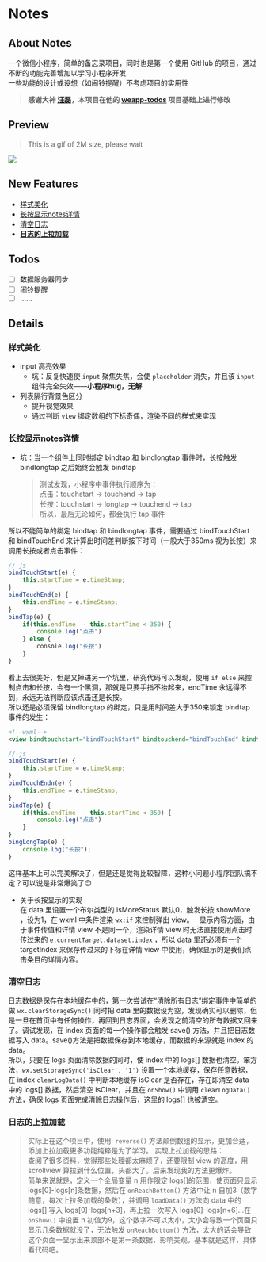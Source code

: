# Notes
## About Notes
 一个微信小程序，简单的备忘录项目，同时也是第一个使用 GitHub 的项目，通过不断的功能完善增加以学习小程序开发    
 一些功能的设计或设想（如闹铃提醒）不考虑项目的实用性
> **感谢大神 [汪磊][1]，本项目在他的 [weapp-todos][2] 项目基础上进行修改**
## Preview
> This is a gif of 2M size, please wait

![][image-1]
## New Features
- [样式美化][3]
- [长按显示notes详情][4]
- [清空日志][5]
- **[日志的上拉加载][6]**
## Todos
- [ ] 数据服务器同步
- [ ] 闹铃提醒
- [ ] ......
## Details
### 样式美化
- input 高亮效果  
	+ 坑：反复快速使 `input` 聚焦失焦，会使 `placeholder` 消失，并且该 `input` 组件完全失效——**小程序bug，无解**
- 列表隔行背景色区分
	+   提升视觉效果
	+ 通过判断 `view` 绑定数组的下标奇偶，渲染不同的样式来实现
### 长按显示notes详情
- 坑：当一个组件上同时绑定 bindtap 和 bindlongtap 事件时，长按触发 bindlongtap 之后始终会触发 bindtap
	>   测试发现，小程序中事件执行顺序为：  
	> 点击：touchstart → touchend → tap  
	> 长按：touchstart → longtap → touchend → tap  
	> 所以，最后无论如何，都会执行 tap 事件  

所以不能简单的绑定 bindtap 和 bindlongtap 事件，需要通过 bindTouchStart 和 bindTouchEnd 来计算出时间差判断按下时间（一般大于350ms 视为长按）来调用长按或者点击事件：
```js
// js
bindTouchStart(e) {
    this.startTime = e.timeStamp;
}
bindTouchEnd(e) {
    this.endTime = e.timeStamp;
}
bindTap(e) {
    if(this.endTime  - this.startTime < 350) {
        console.log("点击")
    } else {
        console.log("长按")
    }
}
```
看上去很美好，但是又掉进另一个坑里，研究代码可以发现，使用 `if else` 来控制点击和长按，会有一个黑洞，那就是只要手指不抬起来，endTime 永远得不到，永远无法判断应该点击还是长按。  
所以还是必须保留 bindlongtap 的绑定，只是用时间差大于350来锁定 bindtap 事件的发生：  
```xml
<!--wxml-->
<view bindtouchstart="bindTouchStart" bindtouchend="bindTouchEnd" bindtap="bindTap" bindlongtap="bindLongTap">点击？长按？</view>
```
```js
// js
bindTouchStart(e) {
    this.startTime = e.timeStamp;
}
bindTouchEndn(e) {
    this.endTime = e.timeStamp;
}
bindTap(e) {
    if(this.endTime  - this.startTime < 350) {
        console.log("点击")
    }
}
bingLongTap(e) {
    console.log("长按");
}
```
这样基本上可以完美解决了，但是还是觉得比较智障，这种小问题小程序团队搞不定？可以说是非常爆笑了:relieved:   
- 关于长按显示的实现  
	在 data 里设置一个布尔类型的 isMoreStatus 默认0，触发长按 showMore ，设为1，在 wxml 中条件渲染 `wx:if` 来控制弹出 view。  
显示内容方面，由于事件传值和详情 view 不是同一个，渲染详情 view 时无法直接使用点击时传过来的 `e.currentTarget.dataset.index` ，所以 data 里还必须有一个 targetIndex 来保存传过来的下标在详情 view 中使用，确保显示的是我们点击条目的详情内容。  
### 清空日志
日志数据是保存在本地缓存中的，第一次尝试在“清除所有日志”绑定事件中简单的做 `wx.clearStorageSync()` 同时把 data 里的数据设为空，发现确实可以删除，但是一旦在首页中有任何操作，再回到日志界面，会发现之前清空的所有数据又回来了。调试发现，在 index 页面的每一个操作都会触发 save() 方法，并且把日志数据写入 data。save()方法是把数据保存到本地缓存，而数据的来源就是 index 的 data。  
所以，只要在 logs 页面清除数据的同时，使 index 中的 logs[] 数据也清空。笨方法，`wx.setStorageSync('isClear', '1')` 设置一个本地缓存，保存任意数据，在 index `clearLogData()` 中判断本地缓存 isClear 是否存在，存在即清空 data 中的 logs[] 数据，然后清空 isClear，并且在 `onShow()` 中调用 `clearLogData()` 方法，确保 logs 页面完成清除日志操作后，这里的 logs[] 也被清空。
### 日志的上拉加载
> 实际上在这个项目中，使用  `reverse()` 方法颠倒数组的显示，更加合适，添加上拉加载更多功能纯粹是为了学习。
实现上拉加载的思路：  
查阅了很多资料，觉得那些处理都太麻烦了，还要限制 view 的高度，用 scrollview 算拉到什么位置，头都大了。后来发现我的方法更爆炸。  
简单来说就是，定义一个全局变量 n 用作限定 logs[]的范围，使页面只显示 logs[0]-logs[n]条数据，然后在 `onReachBottom()` 方法中让 n 自加3（数字随意，每次上拉多加载的条数），并调用 `loadData()` 方法向 data 中的 logs[] 写入 logs[0]-logs[n+3]，再上拉一次写入 logs[0]-logs[n+6]...在 `onShow()` 中设置 n 初值为9，这个数字不可以太小，太小会导致一个页面只显示几条数据就没了，无法触发 `onReachBottom()` 方法，太大的话会导致这个页面一显示出来顶部不是第一条数据，影响美观。基本就是这样，具体看代码吧。

[1]:	http://github.com/zce "https://github.com/zce"
[2]:	https://github.com/zce/weapp-todos
[3]:	#%E6%A0%B7%E5%BC%8F%E7%BE%8E%E5%8C%96
[4]:	#%E9%95%BF%E6%8C%89%E6%98%BE%E7%A4%BAnotes%E8%AF%A6%E6%83%85
[5]:	#%E6%B8%85%E7%A9%BA%E6%97%A5%E5%BF%97
[6]:	#%E6%97%A5%E5%BF%97%E7%9A%84%E4%B8%8A%E6%8B%89%E5%8A%A0%E8%BD%BD

[image-1]:	https://github.com/xiUltron/Notes/blob/master/preview/preview.gif